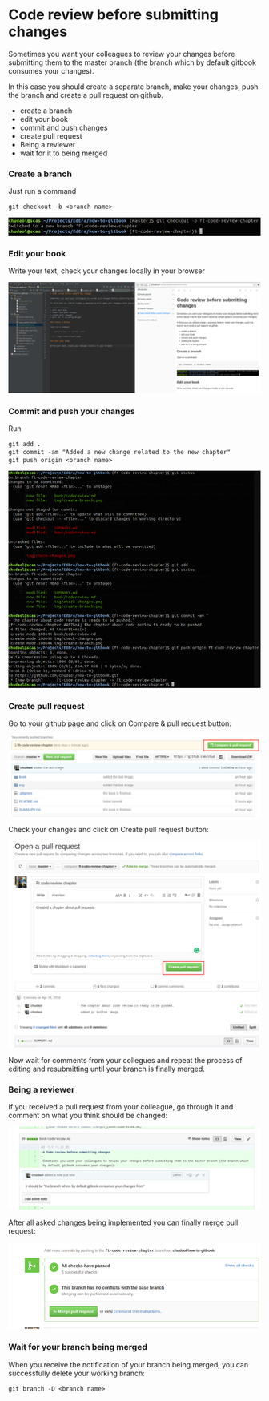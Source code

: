 # Code review before submitting changes

Sometimes you want your colleagues to review your changes before submitting them to the master branch (the branch which by default gitbook consumes your changes).

In this case you should create a separate branch, make your changes, push the branch and create a pull request on github.

* create a branch
* edit your book
* commit and push changes
* create pull request
* Being a reviewer
* wait for it to being merged

### Create a branch

Just run a command

    git checkout -b <branch name>
    
![](../img/create-branch.png)

### Edit your book

Write your text, check your changes locally in your browser

![](../img/check-changes.png)

### Commit and push your changes

Run

    git add .
    git commit -am "Added a new change related to the new chapter"
    git push origin <branch name>
    
![](../img/push-new-branch.png)

### Create pull request

Go to your github page and click on Compare & pull request button:

![](../img/click-compare-and-pr.png)

Check your changes and click on Create pull request button:

![](../img/check-and-pr.png)

Now wait for comments from your collegues and repeat the process of editing and resubmitting until your branch is finally merged.

### Being a reviewer

If you received a pull request from your colleague, go through it and comment on what you think should be changed:
 
![](../img/comment-pr.png)

After all asked changes being implemented you can finally merge pull request:

![](../img/merge-pr.png)


### Wait for your branch being merged

When you receive the notification of your branch being merged, you can successfully delete your working branch:

    git branch -D <branch name>






